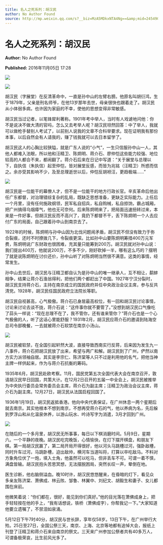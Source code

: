 ```yaml
---
title: 名人之死系列：胡汉民
author: No Author Found
source: http://mp.weixin.qq.com/s?__biz=MzA5MDkxNTA4Ng==&amp;mid=2454904522&amp;idx=1&amp;sn=b7578d799296ddabcb3c0936ebefd786&amp;chksm=87a216abb0d59fbdb6419412abc67ad7a8bcf477fa89296b3b7d7edc95eb49d9fdc91d171741&poc_token=HJ_Do2ejHyO-wNZGG8Q1S8FdPgy1YBBEob-nUEme
---
```


# 名人之死系列：胡汉民

**Author:** No Author Found

**Published:** 2016年11月05日 17:28

![](http://mmbiz.qpic.cn/mmbiz_jpg/PJWG74pLsMY6VjSs8icl92DouG8adAGS0ibIkmicA6dYrXchQel1ic3LTtD572I9r9sbW2tOnBvpibgicAXRcdc4p5aA/0?wx_fmt=jpeg)

![](http://mmbiz.qpic.cn/mmbiz_jpg/PJWG74pLsMb4M1sssa4HsxEPxmNA5KL5HANwo5roteQpvZ29rkvUzzaQ6jeb3pZ0367bwbXJmvhQTth8T114MA/0?wx_fmt=jpeg)

胡汉民（字展堂）在反清革命中，一直是孙中山的左臂右膀。他原名叫胡衍鸿，生于1879年，父亲是刑名师爷，在他13岁那年去世，母亲很快也跟着走了。胡汉民从小体弱多病，也许因为家庭的不幸，使他的思想变得非常敏感。

胡汉民当过记者，以笔锋犀利著称。1901年考中举人，当时有人戏谑地问他：你不是说决不做大清的官吗，怎么又去考举人呢？胡汉民坦然回答：中了举人，我就可以做枪手替别人考试了，以前别人说我的文章不合科举要求。现在证明我有那份本事，以后自然会有人请我的，赚了钱我就可以去日本留学了。

胡汉民这人的心胸比较狭隘，就是广东人说的“小气”，一生只信服孙中山一人，其他人都难入法眼，所以他和汪精卫、陈炯明、蒋介石、廖仲恺这些能力较强、地位较高的人都合不来，都闹翻了。蒋介石后来在日记中写道：“关于展堂与总理以下，自执信（朱执信）起至仲恺，皆对展堂反感，而皆为兆铭（汪精卫）所惑而信之。余亦受其影响不少，及至总理逝世以后，仲恺反胡袒汪，更趋极端……”

![](http://mmbiz.qpic.cn/mmbiz_jpg/PJWG74pLsMb4M1sssa4HsxEPxmNA5KL5pfJBharnegzyTFMU7MQA7cicmxrOwgT6kPcu736kuJcS8cAia80FrAUg/0?wx_fmt=jpeg)

胡汉民是一位能干的幕僚人才，但不是一位能干的地方行政长官。辛亥革命后他出任广东都督，对治理错综复杂的乱局，既缺乏思想准备，更缺乏实际能力。上任后一个月里，没有任何施政纲领，民军私自招兵，私自购械，私自掠饷，霸占城厢，把广州搞得乌烟瘴气，他也无可奈何。后来陈炯明来了，把局面迅速扭转过来，本来是一件好事，但胡汉民反而不高兴了，竟扔下都督不干，丢下陈炯明一个人去应付广东的局面，自己跟着孙中山到南京去了。

1922年的时候，陈炯明与孙中山因为北伐问题闹矛盾，胡汉民不但没有致力于弥合裂痕，还时不时撩拨几下，令裂痕更深。比如孙中山要陈炯明筹措400万元军费，陈炯明说广东财政也很困难，充其量只能筹到200万。胡汉民就对孙中山说：我们提出400万，他就说200万，不多不少，刚好砍掉一半，哪有这么巧的？摆明了就是说陈炯明在讨价还价，孙中山听了对陈炯明当然很不满意。这类的事情，经常发生。

孙中山去世后，胡汉民与汪精卫都自认为是孙中山的唯一继承人，互不相让，鹬蚌相争，结果让蒋介石渔翁得利，把他们两个都赶出了中国。1927年宁汉分裂时，胡汉民支持蒋介石，主持在南京成立的国民政府并任中央政治会议主席，参与反共清党。1928年，胡汉民任国民政府立法院长等职。

胡汉民自视甚高，心气极傲。蒋介石已身居最高权位，有一回和胡汉民讨论事情，讨论来讨论去谈不拢，蒋介石说：“这件事你就不要管了。”没想到胡汉民口气像吃了蒜头一样说：“现在总理不在了，我不管你，还有谁来管你？”蒋介石也是一个心气极傲的人，听了这话心里能舒服？1931年2月，胡汉民应蒋介石的邀请到陆海空总司令部晚餐，一去就被蒋介石软禁在南京小汤山。

![](http://mmbiz.qpic.cn/mmbiz_jpg/PJWG74pLsMb4M1sssa4HsxEPxmNA5KL5X6b4ggmCQJ4YUYwtPJs1wIPkxHGtg3cvibj997oJjdz7netQWuFf22Q/0?wx_fmt=jpeg)

胡汉民被软禁，在全国引起轩然大波，直接导致西南实行反蒋，后来因为发生九一八事件，蒋介石把胡汉民放了出来，希望与两广和解。胡汉民到了广州，俨然以南方实力派领袖自居。其实是李宗仁、陈济棠等人只不过是利用他的名气，把他当神主牌一样供起来，作为与蒋介石抗衡的筹码。

1935年6月，胡汉民赴欧考察。11月，国民党第五次全国代表大会在南京召开，敦请胡汉民早日回国，共策大计。在12月2日召开的五届一中全会上，胡汉民被推举为中央执行委员会常务委员会主席，蒋介石为副主席；汪精卫为政治会议主席，蒋介石为副主席。12月27日，胡汉民从法国启程回国了。

1936年1月19日，胡汉民返抵香港。他向中央代表保证，在广州休息一两个星期后就去南京。其实他根本不想到南京，不想再受蒋介石的气，他以养病为名，先后躲到罗浮山和从化温泉休养，以游山玩水、吟诗写字为消遣，3月才回到广州。

![](http://mmbiz.qpic.cn/mmbiz_jpg/PJWG74pLsMb4M1sssa4HsxEPxmNA5KL5962xfPTCX8dxg4vrMQta6ellKibV8XDUAE6kKtiaoqpquMhjPZTV6DLg/0?wx_fmt=jpeg)

在随后的一个多月里，胡汉民无所事事，每日以下棋消磨时间。5月9日，星期六。一个平静的夜晚。胡汉民吃完晚饭，心情愉快，在灯下摆开棋盘，和朋友下棋。第一局胡汉民赢了，第二局开局开得很好，他以河头马跳槽过河，强卧敌槽，同时升车过河，马跳卧槽，迫出敌帅，横河车当道叫将，打算以卒吃敌马。不料对方象角位伏了一炮，填入士角，他虽然可以吃马，但非丢车不可。可谓一着不慎，满盘皆输。胡汉民抱头苦思冥想，无法摆脱困局，突然长叹一声，晕倒在地。

医生诊断，他右脑侧溢血。晚10时许，胡汉民悠悠醒来，在昏暗的灯下，看见众多亲友陈济棠、萧佛成、林云陔、邹鲁、林翼中、刘纪文、胡毅生和妻子、女儿都围在床前。

他微笑着说：“你们都在，很好，能见到你们真好。”他的目光落在萧佛成身上，把手轻轻按在他的手上，“我有话想说，铁桥（萧佛成字），你帮我记一下。”大家知道他要立遗嘱了，不禁泪如泉涌。

5月12日下午7时40分，胡汉民与世长辞，享年仅58岁。13日下午，在广州举行大殓。25日至27日，全国公祭三天，南京、上海、北京等地都有追悼大会，报纸上刊登了汪精卫和蒋介石来自南京的祭文。三天来广州参加公祭者共有40多万人，可谓备极荣哀，比生前风光多了。

